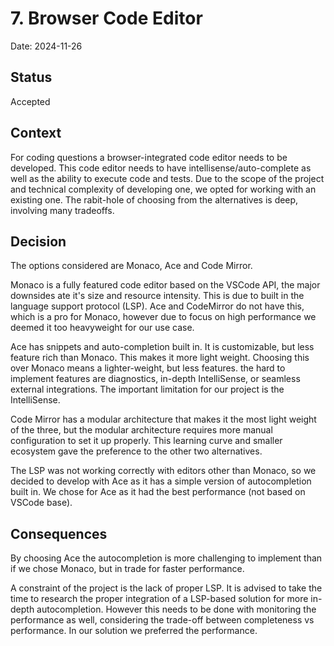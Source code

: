 # 7. Browser Code Editor

Date: 2024-11-26

## Status

Accepted

## Context

For coding questions a browser-integrated code editor needs to be developed. This code editor needs to have
intellisense/auto-complete as well as the ability to execute code and tests. Due to the scope of the project and
technical complexity of developing one, we opted for working with an existing one. The rabit-hole of choosing from the
alternatives is deep, involving many tradeoffs.

## Decision

The options considered are Monaco, Ace and Code Mirror.

Monaco is a fully featured code editor based on the VSCode API, the major downsides ate it's size and resource intensity.
This is due to built in the language support protocol (LSP). Ace and CodeMirror do not have this, which is a pro for
Monaco, however due to focus on high performance we deemed it too heavyweight for our use case.

Ace has snippets and auto-completion built in. It is customizable, but less feature rich than
Monaco. This makes it more light weight. Choosing this over Monaco means a lighter-weight, but less features. the hard
to implement features are diagnostics, in-depth IntelliSense, or seamless external integrations. The important
limitation for our project is the IntelliSense.

Code Mirror has a modular architecture that makes it the most light weight of the three, but the modular architecture
requires more manual configuration to set it up properly. This learning curve and smaller ecosystem gave the preference
to the other two alternatives.

The LSP was not working correctly with editors other than Monaco, so we decided to develop with Ace as it has a simple
version of autocompletion built in. We chose for Ace as it had the best performance (not based on VSCode base).

## Consequences

By choosing Ace the autocompletion is more challenging to implement than if we chose Monaco, but in trade for faster
performance.

A constraint of the project is the lack of proper LSP. It is advised to take the time to research the proper integration
of a LSP-based solution for more in-depth autocompletion. However this needs to be done with monitoring the performance
as well, considering the trade-off between completeness vs performance. In our solution we preferred the performance.
